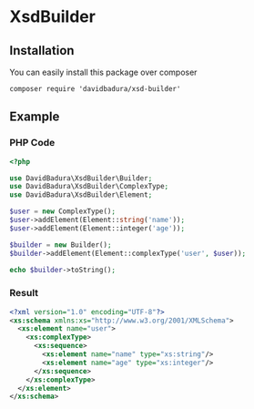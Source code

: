 XsdBuilder
==========

Installation
------------

You can easily install this package over composer

```shell script
composer require 'davidbadura/xsd-builder'
```

Example
-------

### PHP Code

```php
<?php

use DavidBadura\XsdBuilder\Builder;
use DavidBadura\XsdBuilder\ComplexType;
use DavidBadura\XsdBuilder\Element;

$user = new ComplexType();
$user->addElement(Element::string('name'));
$user->addElement(Element::integer('age'));

$builder = new Builder();
$builder->addElement(Element::complexType('user', $user));

echo $builder->toString();
```

### Result

```xml
<?xml version="1.0" encoding="UTF-8"?>
<xs:schema xmlns:xs="http://www.w3.org/2001/XMLSchema">
  <xs:element name="user">
    <xs:complexType>
      <xs:sequence>
        <xs:element name="name" type="xs:string"/>
        <xs:element name="age" type="xs:integer"/>
      </xs:sequence>
    </xs:complexType>
  </xs:element>
</xs:schema>
```
